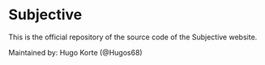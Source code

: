 # Subjective

This is the official repository of the source code of the Subjective website.

Maintained by: Hugo Korte (@Hugos68)
